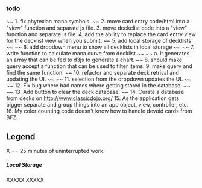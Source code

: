 ### todo

~~ 1. fix phyrexian mana symbols. ~~
2. move card entry code/html into a "view" function and separate js file.
3. move deckclist code into a "view" function and separate js file.
4. add the ability to replace the card entry view for the decklist view when you submit.
~~ 5. add local storage of decklists ~~
~~ 6. add dropdown menu to show all decklists in local storage ~~
~~ 7. write function to calculate mana curve from decklist ~~
	 ~~ a. it generates an array that can be fed to d3js to generate a chart. ~~
8. should make query accept a function that can be used to filter items.
9. make query and find the same function.
~~ 10. refactor and separate deck retrival and updating the UI. ~~
~~ 11. selection from the dropdown updates the UI. ~~
~~ 12. Fix bug where bad names where getting stored in the database. ~~
~~ 13. Add button to clear the deck database. ~~
14. Curate a database from decks on http://www.classicdojo.org/
15. As the application gets bigger separate and group things into an app object, view, controller, etc.
16. My color counting code doesn't know how to handle devoid cards from BFZ.

## Legend

X == 25 minutes of uninterrupted work.

##### Local Storage
XXXXX
XXXXX
